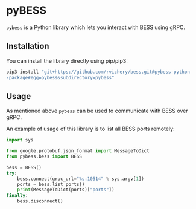 
# pyBESS

`pybess` is a Python library which lets you interact with BESS using gRPC.

## Installation

You can install the library directly using pip/pip3:

```bash
pip3 install "git+https://github.com/rvichery/bess.git@pybess-python
-package#egg=pybess&subdirectory=pybess"
```

## Usage

As mentioned above `pybess` can be used to communicate with BESS over gRPC. 

An example of usage of this library is to list all BESS ports remotely:
```python
import sys

from google.protobuf.json_format import MessageToDict
from pybess.bess import BESS

bess = BESS()
try:
    bess.connect(grpc_url="%s:10514" % sys.argv[1])
    ports = bess.list_ports()
    print(MessageToDict(ports)["ports"])
finally:
    bess.disconnect()
```